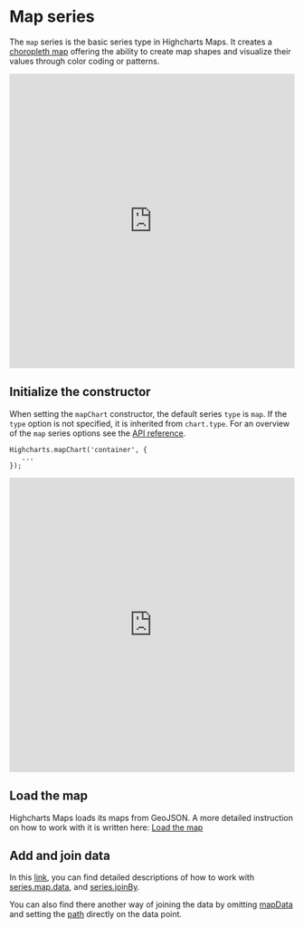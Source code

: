 Map series
==========

The `map` series is the basic series type in Highcharts Maps. It creates a [choropleth map](https://en.wikipedia.org/wiki/Choropleth_map) offering the ability to create map shapes and visualize their values through color coding or patterns.

<iframe style="width: 100%; height: 520px; border: none;" src="https://highcharts.com/samples/embed/maps/demo/all-maps" allow="fullscreen"></iframe>

Initialize the constructor
------------


When setting the `mapChart` constructor, the default series `type` is `map`.
If the `type` option is not specified, it is inherited from `chart.type`.
For an overview of the `map` series options see the [API reference](https://api.highcharts.com/highmaps/series.map).

    Highcharts.mapChart('container', {
       ...
    });

<iframe style="width: 100%; height: 520px; border: none;" src="https://highcharts.com/samples/embed/maps/demo/category-map" allow="fullscreen"></iframe>

Load the map
------------
Highcharts Maps loads its maps from GeoJSON.
A more detailed instruction on how to work with it is written here: [Load the map](https://www.highcharts.com/docs/maps/getting-started#load-the-map) 

Add and join data
-----------------
In this [link](https://www.highcharts.com/docs/maps/getting-started#add-and-join-data), you can find detailed descriptions of how to work with [series.map.data](https://api.highcharts.com/highmaps/series.map.data), and [series.joinBy](https://api.highcharts.com/highmaps/plotOptions.series.joinBy). 

You can also find there another way of joining the data by omitting [mapData](https://api.highcharts.com/highmaps/series.map.mapData) and setting the [path](https://api.highcharts.com/highmaps/series.map.data.path) directly on the data point.
